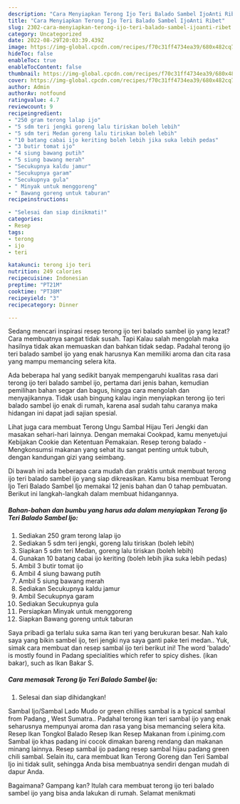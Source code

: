 ```yaml
---
description: "Cara Menyiapkan Terong Ijo Teri Balado Sambel IjoAnti Ribet"
title: "Cara Menyiapkan Terong Ijo Teri Balado Sambel IjoAnti Ribet"
slug: 2302-cara-menyiapkan-terong-ijo-teri-balado-sambel-ijoanti-ribet
category: Uncategorized
date: 2022-08-29T20:03:39.439Z
image: https://img-global.cpcdn.com/recipes/f70c31ff4734ea39/680x482cq70/terong-ijo-teri-balado-sambel-ijo-foto-resep-utama.jpg
hideToc: false
enableToc: true
enableTocContent: false
thumbnail: https://img-global.cpcdn.com/recipes/f70c31ff4734ea39/680x482cq70/terong-ijo-teri-balado-sambel-ijo-foto-resep-utama.jpg
cover: https://img-global.cpcdn.com/recipes/f70c31ff4734ea39/680x482cq70/terong-ijo-teri-balado-sambel-ijo-foto-resep-utama.jpg
author: Admin
authorAv: notfound
ratingvalue: 4.7
reviewcount: 9
recipeingredient:
- "250 gram terong lalap ijo"
- "5 sdm teri jengki goreng lalu tiriskan boleh lebih"
- "5 sdm teri Medan goreng lalu tiriskan boleh lebih"
- "10 batang cabai ijo keriting boleh lebih jika suka lebih pedas"
- "3 butir tomat ijo"
- "4 siung bawang putih"
- "5 siung bawang merah"
- "Secukupnya kaldu jamur"
- "Secukupnya garam"
- "Secukupnya gula"
- " Minyak untuk menggoreng"
- " Bawang goreng untuk taburan"
recipeinstructions:

- "Selesai dan siap dinikmati!"
categories:
- Resep
tags:
- terong
- ijo
- teri

katakunci: terong ijo teri 
nutrition: 249 calories
recipecuisine: Indonesian
preptime: "PT21M"
cooktime: "PT38M"
recipeyield: "3"
recipecategory: Dinner

---
```



Sedang mencari inspirasi resep terong ijo teri balado sambel ijo yang lezat? Cara membuatnya sangat tidak susah. Tapi Kalau salah mengolah maka hasilnya tidak akan memuaskan dan bahkan tidak sedap. Padahal terong ijo teri balado sambel ijo yang enak harusnya Kan memiliki aroma dan cita rasa yang mampu memancing selera kita.


Ada beberapa hal yang sedikit banyak mempengaruhi kualitas rasa dari terong ijo teri balado sambel ijo, pertama dari jenis bahan, kemudian pemilihan bahan segar dan bagus, hingga cara mengolah dan menyajikannya. Tidak usah bingung kalau ingin menyiapkan terong ijo teri balado sambel ijo enak di rumah, karena asal sudah tahu caranya maka hidangan ini dapat jadi sajian spesial.

Lihat juga cara membuat Terong Ungu Sambal Hijau Teri Jengki dan masakan sehari-hari lainnya. Dengan memakai Cookpad, kamu menyetujui Kebijakan Cookie dan Ketentuan Pemakaian. Resep terong balado - Mengkonsumsi makanan yang sehat itu sangat penting untuk tubuh, dengan kandungan gizi yang seimbang.


Di bawah ini ada beberapa cara mudah dan praktis untuk membuat terong ijo teri balado sambel ijo yang siap dikreasikan. Kamu bisa membuat Terong Ijo Teri Balado Sambel Ijo memakai 12 jenis bahan dan 0 tahap pembuatan. Berikut ini langkah-langkah dalam membuat hidangannya.

<!--inarticleads1-->

##### Bahan-bahan dan bumbu yang harus ada dalam menyiapkan Terong Ijo Teri Balado Sambel Ijo:

1. Sediakan 250 gram terong lalap ijo
1. Sediakan 5 sdm teri jengki, goreng lalu tiriskan (boleh lebih)
1. Siapkan 5 sdm teri Medan, goreng lalu tiriskan (boleh lebih)
1. Gunakan 10 batang cabai ijo keriting (boleh lebih jika suka lebih pedas)
1. Ambil 3 butir tomat ijo
1. Ambil 4 siung bawang putih
1. Ambil 5 siung bawang merah
1. Sediakan Secukupnya kaldu jamur
1. Ambil Secukupnya garam
1. Sediakan Secukupnya gula
1. Persiapkan  Minyak untuk menggoreng
1. Siapkan  Bawang goreng untuk taburan


Saya pribadi ga terlalu suka sama ikan teri yang berukuran besar. Nah kalo saya yang bikin sambel ijo, teri jengki nya saya ganti pake teri medan.. Yuk, simak cara membuat dan resep sambal ijo teri berikut ini! The word &#39;balado&#39; is mostly found in Padang specialities which refer to spicy dishes. (ikan bakar), such as Ikan Bakar S. 

<!--inarticleads2-->

##### Cara memasak Terong Ijo Teri Balado Sambel Ijo:


1. Selesai dan siap dihidangkan!

Sambal Ijo/Sambal Lado Mudo or green chillies sambal is a typical sambal from Padang , West Sumatra.. Padahal terong ikan teri sambal ijo yang enak seharusnya mempunyai aroma dan rasa yang bisa memancing selera kita. Resep Ikan Tongkol Balado Resep Ikan Resep Makanan from i.pinimg.com Sambal ijo khas padang ini cocok dimakan bareng rendang dan makanan minang lainnya. Resep sambal ijo padang resep sambal hijau padang green chili sambal. Selain itu, cara membuat Ikan Terong Goreng dan Teri Sambal Ijo ini tidak sulit, sehingga Anda bisa membuatnya sendiri dengan mudah di dapur Anda. 

Bagaimana? Gampang kan? Itulah cara membuat terong ijo teri balado sambel ijo yang bisa anda lakukan di rumah. Selamat menikmati
